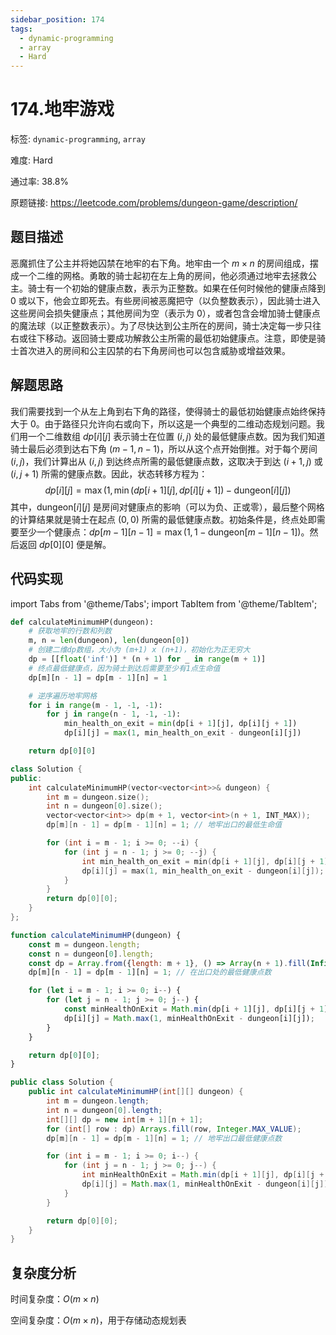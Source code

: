 ```yaml
---
sidebar_position: 174
tags:
  - dynamic-programming
  - array
  - Hard
---
```


# 174.地牢游戏

标签: `dynamic-programming`, `array`

难度: Hard

通过率: 38.8%

原题链接: https://leetcode.com/problems/dungeon-game/description/

## 题目描述
恶魔抓住了公主并将她囚禁在地牢的右下角。地牢由一个 $m \times n$ 的房间组成，摆成一个二维的网格。勇敢的骑士起初在左上角的房间，他必须通过地牢去拯救公主。骑士有一个初始的健康点数，表示为正整数。如果在任何时候他的健康点降到 $0$ 或以下，他会立即死去。有些房间被恶魔把守（以负整数表示），因此骑士进入这些房间会损失健康点；其他房间为空（表示为 $0$），或者包含会增加骑士健康点的魔法球（以正整数表示）。为了尽快达到公主所在的房间，骑士决定每一步只往右或往下移动。返回骑士要成功解救公主所需的最低初始健康点。注意，即使是骑士首次进入的房间和公主囚禁的右下角房间也可以包含威胁或增益效果。

## 解题思路
我们需要找到一个从左上角到右下角的路径，使得骑士的最低初始健康点始终保持大于 $0$。由于路径只允许向右或向下，所以这是一个典型的二维动态规划问题。我们用一个二维数组 $dp[i][j]$ 表示骑士在位置 $(i,j)$ 处的最低健康点数。因为我们知道骑士最后必须到达右下角 $(m-1,n-1)$，所以从这个点开始倒推。对于每个房间 $(i,j)$，我们计算出从 $(i,j)$ 到达终点所需的最低健康点数，这取决于到达 $(i+1,j)$ 或 $(i,j+1)$ 所需的健康点数。因此，状态转移方程为：
$$
dp[i][j] = \max(1, \min(dp[i+1][j], dp[i][j+1]) - \text{dungeon}[i][j])
$$
其中，$\text{dungeon}[i][j]$ 是房间对健康点的影响（可以为负、正或零），最后整个网格的计算结果就是骑士在起点 $(0,0)$ 所需的最低健康点数。初始条件是，终点处即需要至少一个健康点：$dp[m-1][n-1] = \max(1, 1 - \text{dungeon}[m-1][n-1])$。然后返回 $dp[0][0]$ 便是解。

## 代码实现
import Tabs from '@theme/Tabs';
import TabItem from '@theme/TabItem';

<Tabs>
<TabItem value="python" label="Python">

```python
def calculateMinimumHP(dungeon):
    # 获取地牢的行数和列数
    m, n = len(dungeon), len(dungeon[0])
    # 创建二维dp数组，大小为 (m+1) x (n+1)，初始化为正无穷大
    dp = [[float('inf')] * (n + 1) for _ in range(m + 1)]
    # 终点最低健康点，因为骑士到达后需要至少有1点生命值
    dp[m][n - 1] = dp[m - 1][n] = 1

    # 逆序遍历地牢网格
    for i in range(m - 1, -1, -1):
        for j in range(n - 1, -1, -1):
            min_health_on_exit = min(dp[i + 1][j], dp[i][j + 1])
            dp[i][j] = max(1, min_health_on_exit - dungeon[i][j])

    return dp[0][0]
```

</TabItem>
<TabItem value="cpp" label="C++">

```cpp
class Solution {
public:
    int calculateMinimumHP(vector<vector<int>>& dungeon) {
        int m = dungeon.size();
        int n = dungeon[0].size();
        vector<vector<int>> dp(m + 1, vector<int>(n + 1, INT_MAX));
        dp[m][n - 1] = dp[m - 1][n] = 1; // 地牢出口的最低生命值

        for (int i = m - 1; i >= 0; --i) {
            for (int j = n - 1; j >= 0; --j) {
                int min_health_on_exit = min(dp[i + 1][j], dp[i][j + 1]);
                dp[i][j] = max(1, min_health_on_exit - dungeon[i][j]);
            }
        }
        return dp[0][0];
    }
};
```

</TabItem>
<TabItem value="javascript" label="JavaScript">

```javascript
function calculateMinimumHP(dungeon) {
    const m = dungeon.length;
    const n = dungeon[0].length;
    const dp = Array.from({length: m + 1}, () => Array(n + 1).fill(Infinity));
    dp[m][n - 1] = dp[m - 1][n] = 1; // 在出口处的最低健康点数

    for (let i = m - 1; i >= 0; i--) {
        for (let j = n - 1; j >= 0; j--) {
            const minHealthOnExit = Math.min(dp[i + 1][j], dp[i][j + 1]);
            dp[i][j] = Math.max(1, minHealthOnExit - dungeon[i][j]);
        }
    }

    return dp[0][0];
}
```

</TabItem>
<TabItem value="java" label="Java">

```java
public class Solution {
    public int calculateMinimumHP(int[][] dungeon) {
        int m = dungeon.length;
        int n = dungeon[0].length;
        int[][] dp = new int[m + 1][n + 1];
        for (int[] row : dp) Arrays.fill(row, Integer.MAX_VALUE);
        dp[m][n - 1] = dp[m - 1][n] = 1; // 地牢出口最低健康点数

        for (int i = m - 1; i >= 0; i--) {
            for (int j = n - 1; j >= 0; j--) {
                int minHealthOnExit = Math.min(dp[i + 1][j], dp[i][j + 1]);
                dp[i][j] = Math.max(1, minHealthOnExit - dungeon[i][j]);
            }
        }

        return dp[0][0];
    }
}
```

</TabItem>
</Tabs>

## 复杂度分析
时间复杂度：$O(m \times n)$

空间复杂度：$O(m \times n)$，用于存储动态规划表
